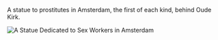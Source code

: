A statue to prostitutes in Amsterdam, the first of each kind, behind Oude Kirk.

![A Statue Dedicated to Sex Workers in Amsterdam](https://img.search.brave.com/2MPmQ8yyf-JzrUIFxxXWLofYKvKLeEG-rOO1ocJqMNY/rs:fit:800:600:1/g:ce/aHR0cHM6Ly9saDMu/Z29vZ2xldXNlcmNv/bnRlbnQuY29tLy1V/YU9EOHkyd1djdy9W/eUNnQmdhMGpjSS9B/QUFBQUFBQk5Hdy9y/d19wR3NLWk9nWS9i/ZWxsZS1hbXN0ZXJk/YW0tNTYuanBnP2lt/Z21heD0xNjAw)